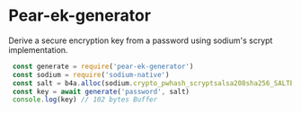 # Pear-ek-generator

Derive a secure encryption key from a password using sodium's scrypt implementation.

``` javascript
 const generate = require('pear-ek-generator')
 const sodium = require('sodium-native')
 const salt = b4a.alloc(sodium.crypto_pwhash_scryptsalsa208sha256_SALTBYTES)
 const key = await generate('password', salt)
 console.log(key) // 102 bytes Buffer
``` 
